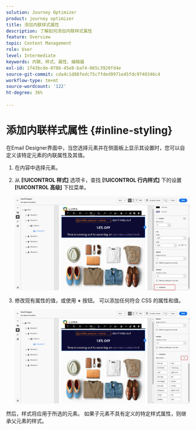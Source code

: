 ```yaml
---
solution: Journey Optimizer
product: journey optimizer
title: 添加内联样式属性
description: 了解如何添加内联样式属性
feature: Overview
topic: Content Management
role: User
level: Intermediate
keywords: 内联、样式、属性、编辑器
exl-id: 1f43bcde-0786-45e8-baf4-065c3920fd4e
source-git-commit: cda4c1d88fedc75c7fded9971e45fdc9740346c4
workflow-type: tm+mt
source-wordcount: '122'
ht-degree: 36%

---
```


# 添加内联样式属性 {#inline-styling}

在Email Designer界面中，当您选择元素并在侧面板上显示其设置时，您可以自定义该特定元素的内联属性及其值。

1. 在内容中选择元素。

1. 从 **[!UICONTROL 样式]** 选项卡，查找 **[!UICONTROL 行内样式]** 下的设置 **[!UICONTROL 高级]** 下拉菜单。

   ![](assets/styles_1.png)

1. 修改现有属性的值，或使用 **+** 按钮。 可以添加任何符合 CSS 的属性和值。

   ![](assets/styles_2.png)

然后，样式将应用于所选的元素。 如果子元素不具有定义的特定样式属性，则继承父元素的样式。
